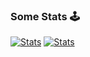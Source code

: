 ### Some Stats 🕹️
[![Stats](https://github-readme-stats.vercel.app/api?username=GigaFyde&theme=tokyonight)](https://github.com/GigaFyde)
[![Stats](https://github-readme-streak-stats.herokuapp.com/?user=GigaFyde)](https://github.com/GigaFyde)
